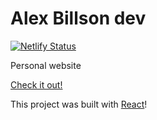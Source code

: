 # Alex Billson dev

[![Netlify Status](https://api.netlify.com/api/v1/badges/8d821e72-8c4d-41d7-afe5-57f35519fcd9/deploy-status)](https://app.netlify.com/sites/alexbillson/deploys)

Personal website

[Check it out!](https://alexbillson.com/)

This project was built with [React](https://reactjs.org/)!

